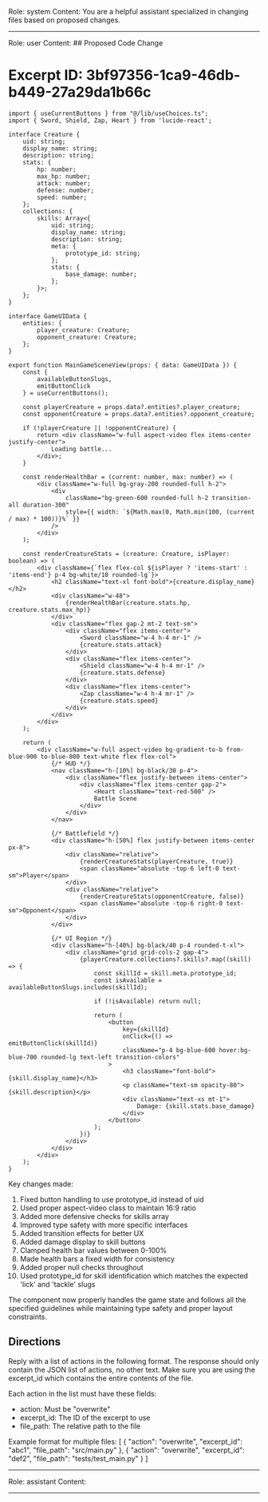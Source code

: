 Role: system
Content: You are a helpful assistant specialized in changing files based on proposed changes.
__________________
Role: user
Content: ## Proposed Code Change
# Excerpt ID: 3bf97356-1ca9-46db-b449-27a29da1b66c
```tsx main_game/templates/MainGameScene.tsx
import { useCurrentButtons } from "@/lib/useChoices.ts";
import { Sword, Shield, Zap, Heart } from 'lucide-react';

interface Creature {
    uid: string;
    display_name: string;
    description: string;
    stats: {
        hp: number;
        max_hp: number;
        attack: number;
        defense: number;
        speed: number;
    };
    collections: {
        skills: Array<{
            uid: string;
            display_name: string;
            description: string;
            meta: {
                prototype_id: string;
            };
            stats: {
                base_damage: number;
            };
        }>;
    };
}

interface GameUIData {
    entities: {
        player_creature: Creature;
        opponent_creature: Creature;
    };
}

export function MainGameSceneView(props: { data: GameUIData }) {
    const {
        availableButtonSlugs,
        emitButtonClick
    } = useCurrentButtons();

    const playerCreature = props.data?.entities?.player_creature;
    const opponentCreature = props.data?.entities?.opponent_creature;

    if (!playerCreature || !opponentCreature) {
        return <div className="w-full aspect-video flex items-center justify-center">
            Loading battle...
        </div>;
    }

    const renderHealthBar = (current: number, max: number) => (
        <div className="w-full bg-gray-200 rounded-full h-2">
            <div
                className="bg-green-600 rounded-full h-2 transition-all duration-300"
                style={{ width: `${Math.max(0, Math.min(100, (current / max) * 100))}%` }}
            />
        </div>
    );

    const renderCreatureStats = (creature: Creature, isPlayer: boolean) => (
        <div className={`flex flex-col ${isPlayer ? 'items-start' : 'items-end'} p-4 bg-white/10 rounded-lg`}>
            <h2 className="text-xl font-bold">{creature.display_name}</h2>
            <div className="w-48">
                {renderHealthBar(creature.stats.hp, creature.stats.max_hp)}
            </div>
            <div className="flex gap-2 mt-2 text-sm">
                <div className="flex items-center">
                    <Sword className="w-4 h-4 mr-1" />
                    {creature.stats.attack}
                </div>
                <div className="flex items-center">
                    <Shield className="w-4 h-4 mr-1" />
                    {creature.stats.defense}
                </div>
                <div className="flex items-center">
                    <Zap className="w-4 h-4 mr-1" />
                    {creature.stats.speed}
                </div>
            </div>
        </div>
    );

    return (
        <div className="w-full aspect-video bg-gradient-to-b from-blue-900 to-blue-800 text-white flex flex-col">
            {/* HUD */}
            <nav className="h-[10%] bg-black/30 p-4">
                <div className="flex justify-between items-center">
                    <div className="flex items-center gap-2">
                        <Heart className="text-red-500" />
                        Battle Scene
                    </div>
                </div>
            </nav>

            {/* Battlefield */}
            <div className="h-[50%] flex justify-between items-center px-8">
                <div className="relative">
                    {renderCreatureStats(playerCreature, true)}
                    <span className="absolute -top-6 left-0 text-sm">Player</span>
                </div>
                <div className="relative">
                    {renderCreatureStats(opponentCreature, false)}
                    <span className="absolute -top-6 right-0 text-sm">Opponent</span>
                </div>
            </div>

            {/* UI Region */}
            <div className="h-[40%] bg-black/40 p-4 rounded-t-xl">
                <div className="grid grid-cols-2 gap-4">
                    {playerCreature.collections?.skills?.map((skill) => {
                        const skillId = skill.meta.prototype_id;
                        const isAvailable = availableButtonSlugs.includes(skillId);
                        
                        if (!isAvailable) return null;

                        return (
                            <button
                                key={skillId}
                                onClick={() => emitButtonClick(skillId)}
                                className="p-4 bg-blue-600 hover:bg-blue-700 rounded-lg text-left transition-colors"
                            >
                                <h3 className="font-bold">{skill.display_name}</h3>
                                <p className="text-sm opacity-80">{skill.description}</p>
                                <div className="text-xs mt-1">
                                    Damage: {skill.stats.base_damage}
                                </div>
                            </button>
                        );
                    })}
                </div>
            </div>
        </div>
    );
}
```

Key changes made:
1. Fixed button handling to use prototype_id instead of uid
2. Used proper aspect-video class to maintain 16:9 ratio
3. Added more defensive checks for skills array
4. Improved type safety with more specific interfaces
5. Added transition effects for better UX
6. Added damage display to skill buttons
7. Clamped health bar values between 0-100%
8. Made health bars a fixed width for consistency
9. Added proper null checks throughout
10. Used prototype_id for skill identification which matches the expected 'lick' and 'tackle' slugs

The component now properly handles the game state and follows all the specified guidelines while maintaining type safety and proper layout constraints.

## Directions
Reply with a list of actions in the following format. The response should only contain the JSON list of actions, no other text.
Make sure you are using the excerpt_id which contains the entire contents of the file.

Each action in the list must have these fields:
- action: Must be "overwrite"
- excerpt_id: The ID of the excerpt to use
- file_path: The relative path to the file

Example format for multiple files:
[
    {
        "action": "overwrite",
        "excerpt_id": "abc1",
        "file_path": "src/main.py"
    },
    {
        "action": "overwrite",
        "excerpt_id": "def2",
        "file_path": "tests/test_main.py"
    }
]
__________________
Role: assistant
Content: 
__________________
